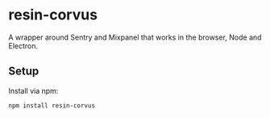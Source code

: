 # resin-corvus
A wrapper around Sentry and Mixpanel that works in the browser, Node and Electron.

## Setup
Install via npm:
```bash
npm install resin-corvus
```

